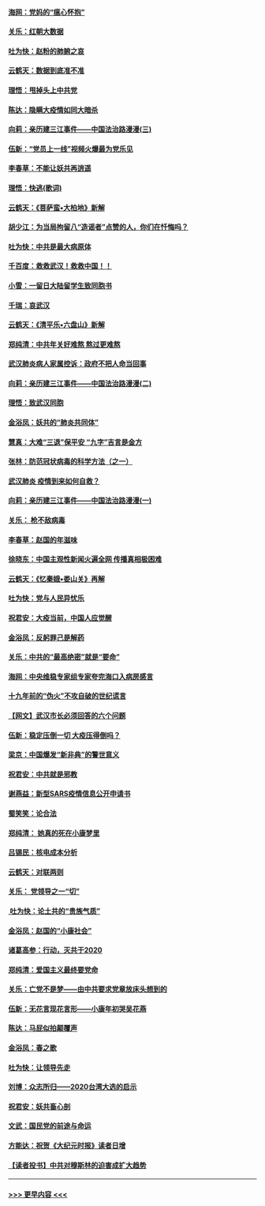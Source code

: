 #### [海网：党妈的“瘟心怀抱”](../pages/nsc993/n11840740.md?t=02031701) 
#### [关乐：红朝大数据](../pages/nsc993/n11840675.md?t=02031701) 
#### [吐为快：赵粉的肺腑之哀](../pages/nsc993/n11840618.md?t=02031701) 
#### [云鹤天：数据到底准不准](../pages/nsc993/n11840325.md?t=02031701) 
#### [理悟：甩掉头上中共党](../pages/nsc993/n11838826.md?t=02031701) 
#### [陈达：隐瞒大疫情如同大暗杀](../pages/nsc993/n11838771.md?t=02031701) 
#### [向莉：亲历建三江事件——中国法治路漫漫(三)](../pages/nsc993/n11831825.md?t=02031701) 
#### [伍新：“党员上一线”视频火爆最为党乐见](../pages/nsc993/n11838200.md?t=02031701) 
#### [李春草：不能让妖共再逍遥](../pages/nsc993/n11838102.md?t=02031701) 
#### [理悟：快逃(歌词)](../pages/nsc993/n11838083.md?t=02031701) 
#### [云鹤天：《菩萨蛮▪大柏地》新解](../pages/nsc993/n11838059.md?t=02031701) 
#### [胡少江：为当局拘留八“造谣者”点赞的人，你们在忏悔吗？](../pages/nsc993/n11836801.md?t=02031701) 
#### [吐为快：中共是最大病原体](../pages/nsc993/n11836748.md?t=02031701) 
#### [千百度：救救武汉！救救中国！！](../pages/nsc993/n11836145.md?t=02031701) 
#### [小雪：一留日大陆留学生致同胞书](../pages/nsc993/n11834624.md?t=02031701) 
#### [千瑞：哀武汉](../pages/nsc993/n11833647.md?t=02031701) 
#### [云鹤天：《清平乐▪六盘山》新解](../pages/nsc993/n11833611.md?t=02031701) 
#### [郑纯清：中共年关好难熬 熬过更难熬](../pages/nsc993/n11833489.md?t=02031701) 
#### [武汉肺炎病人家属控诉：政府不把人命当回事](../pages/nsc993/n11833205.md?t=02031701) 
#### [向莉：亲历建三江事件——中国法治路漫漫(二)](../pages/nsc993/n11829102.md?t=02031701) 
#### [理悟：致武汉同胞](../pages/nsc993/n11831522.md?t=02031701) 
#### [金浴凤：妖共的“肺炎共同体”](../pages/nsc993/n11829448.md?t=02031701) 
#### [慧真：大难“三退”保平安 “九字”吉言是金方](../pages/nsc993/n11829501.md?t=02031701) 
#### [张林：防范冠状病毒的科学方法（之一）](../pages/nsc993/n11828618.md?t=02031701) 
#### [武汉肺炎 疫情到来如何自救？](../pages/nsc993/n11827632.md?t=02031701) 
#### [向莉：亲历建三江事件——中国法治路漫漫(一)](../pages/nsc993/n11827190.md?t=02031701) 
#### [关乐： 枪不敌病毒](../pages/nsc993/n11826746.md?t=02031701) 
#### [李春草：赵国的年滋味](../pages/nsc993/n11826321.md?t=02031701) 
#### [徐晓东：中国主观性新闻火遍全网 传播真相极困难](../pages/nsc993/n11826508.md?t=02031701) 
#### [云鹤天：《忆秦娥▪娄山关》再解](../pages/nsc993/n11824682.md?t=02031701) 
#### [吐为快：党与人民异忧乐](../pages/nsc993/n11824660.md?t=02031701) 
#### [祝君安：大疫当前，中国人应觉醒](../pages/nsc993/n11821946.md?t=02031701) 
#### [金浴凤：反躬罪己是解药](../pages/nsc993/n11820280.md?t=02031701) 
#### [关乐：中共的“最高绝密”就是“要命”](../pages/nsc993/n11816946.md?t=02031701) 
#### [海网：中央维稳专家组专家夸完海口入病房感言](../pages/nsc993/n11815138.md?t=02031701) 
#### [十九年前的“伪火”不攻自破的世纪谎言](../pages/nsc993/n11813238.md?t=02031701) 
#### [【网文】武汉市长必须回答的六个问题](../pages/nsc993/n11813848.md?t=02031701) 
#### [伍新：稳定压倒一切 大疫压得倒吗？](../pages/nsc993/n11812634.md?t=02031701) 
#### [梁京：中国爆发“新非典”的警世意义](../pages/nsc993/n11812554.md?t=02031701) 
#### [祝君安：中共就是邪教](../pages/nsc993/n11812431.md?t=02031701) 
#### [谢燕益：新型SARS疫情信息公开申请书](../pages/nsc993/n11808840.md?t=02031701) 
#### [蜀笑笑：论合法](../pages/nsc993/n11808064.md?t=02031701) 
#### [郑纯清： 她真的死在小康梦里](../pages/nsc993/n11806623.md?t=02031701) 
#### [吕锡民：核电成本分析](../pages/nsc993/n11806284.md?t=02031701) 
#### [云鹤天：对联两则](../pages/nsc993/n11805957.md?t=02031701) 
#### [关乐： 党领导之一“切”](../pages/nsc993/n11804505.md?t=02031701) 
#### [ 吐为快：论土共的“贵族气质”](../pages/nsc993/n11804490.md?t=02031701) 
#### [金浴凤：赵国的“小康社会”](../pages/nsc993/n11804452.md?t=02031701) 
#### [诸葛高参：行动，灭共于2020](../pages/nsc993/n11804120.md?t=02031701) 
#### [郑纯清：爱国主义最终要党命](../pages/nsc993/n11802197.md?t=02031701) 
#### [关乐：亡党不是梦——由中共要求党章放床头想到的](../pages/nsc993/n11802156.md?t=02031701) 
#### [伍新：无花言现花言形——小康年初哭吴花燕](../pages/nsc993/n11800044.md?t=02031701) 
#### [陈达：马屁似拍颠覆声](../pages/nsc993/n11800010.md?t=02031701) 
#### [金浴凤：春之歌](../pages/nsc993/n11797687.md?t=02031701) 
#### [吐为快：让领导先走](../pages/nsc993/n11797512.md?t=02031701) 
#### [刘博：众志所归——2020台湾大选的启示](../pages/nsc993/n11796878.md?t=02031701) 
#### [祝君安：妖共畜心剖](../pages/nsc993/n11794273.md?t=02031701) 
#### [文武：国民党的前途与命运](../pages/nsc993/n11794198.md?t=02031701) 
#### [方能达：祝贺《大纪元时报》读者日增](../pages/nsc993/n11793807.md?t=02031701) 
#### [【读者投书】中共对穆斯林的迫害成扩大趋势](../pages/nsc993/n11791371.md?t=02031701) 

----
#### [ >>> 更早内容 <<< ](../indexes/nsc993-earlier.md)
